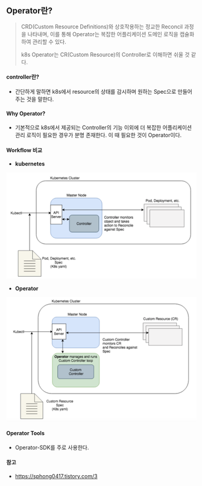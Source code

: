 ## Operator란?

> CRD(Custom Resource Definitions)와 상호작용하는 정교한 Reconcil 과정을 나타내며, 이를 통해  Operator는 복잡한 어플리케이션 도메인 로직을 캡슐화하여 관리할 수 있다.
>
> k8s Operator는 CR(Custom Resource)의 Controller로 이해하면 쉬울 것 같다.

#### controller란?

- 간단하게 말하면 k8s에서 resource의 상태를 감시하며 원하는 Spec으로 만들어 주는 것을 말한다.



#### Why Operator?

- 기본적으로 k8s에서 제공되는 Controller의 기능 이외에 더 복잡한 어플리케이션 관리 로직이 필요한 경우가 분명 존재한다. 이 때 필요한 것이 Operator이다.



#### Workflow 비교

- **kubernetes**

![1](images/1.png)

- **Operator**

![2](images/2.png)



#### Operator Tools

- Operator-SDK를 주로 사용한다.

#### 참고

- https://sphong0417.tistory.com/3